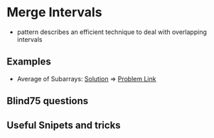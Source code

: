 # Merge Intervals

- pattern describes an efficient technique to deal with overlapping intervals

## Examples

- Average of Subarrays: [Solution](/src/sliding-window/average-of-subarrays.ts) => [Problem Link](https://leetcode.com/problems/maximum-average-subarray-i/)

## Blind75 questions

## Useful Snipets and tricks
